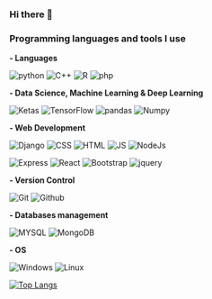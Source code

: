 ### Hi there 👋

<!--
**RussH-code/RussH-code** is a ✨ _special_ ✨ repository because its `README.md` (this file) appears on your GitHub profile.

Here are some ideas to get you started:

- 🔭 I’m currently working on ...
- 🌱 I’m currently learning ...
- 👯 I’m looking to collaborate on ...
- 🤔 I’m looking for help with ...
- 💬 Ask me about ...
- 📫 How to reach me: ...
- 😄 Pronouns: ...
- ⚡ Fun fact: ...
-->

### Programming languages and tools I use 
**- Languages**

  ![python](https://img.shields.io/badge/python-%2314354C.svg?style=for-the-badge&logo=python&logoColor=white")
  ![C++](https://img.shields.io/badge/c++-%2300599C.svg?style=for-the-badge&logo=c%2B%2B&logoColor=white)
  ![R](https://img.shields.io/badge/r-%23276DC3.svg?style=for-the-badge&logo=r&logoColor=white)
  ![php](https://img.shields.io/badge/php-%23777BB4.svg?style=for-the-badge&logo=php&logoColor=white)
  
**- Data Science, Machine Learning & Deep Learning**

  ![Ketas](https://img.shields.io/badge/Keras-%23D00000.svg?style=for-the-badge&logo=Keras&logoColor=white)
  ![TensorFlow](https://img.shields.io/badge/TensorFlow-%23FF6F00.svg?style=for-the-badge&logo=TensorFlow&logoColor=white)
  ![pandas](https://img.shields.io/badge/pandas-%23150458.svg?style=for-the-badge&logo=pandas&logoColor=white)
  ![Numpy](https://img.shields.io/badge/numpy-%23013243.svg?style=for-the-badge&logo=numpy&logoColor=white)
  
**- Web Development**

  ![Django](https://img.shields.io/badge/django-%23092E20.svg?style=for-the-badge&logo=django&logoColor=white) 
  ![CSS](https://img.shields.io/badge/css3-%231572B6.svg?style=for-the-badge&logo=css3&logoColor=white)
  ![HTML](https://img.shields.io/badge/html5-%23E34F26.svg?style=for-the-badge&logo=html5&logoColor=white)
  ![JS](https://img.shields.io/badge/javascript-%23323330.svg?style=for-the-badge&logo=javascript&logoColor=%23F7DF1E)
  ![NodeJs](https://img.shields.io/badge/node.js-%2343853D.svg?style=for-the-badge&logo=node-dot-js&logoColor=white)
  
  ![Express](https://img.shields.io/badge/express.js-%23404d59.svg?style=for-the-badge&logo=express&logoColor=%2361DAFB)
  ![React](https://img.shields.io/badge/react-%2320232a.svg?style=for-the-badge&logo=react&logoColor=%2361DAFB)
  ![Bootstrap](https://img.shields.io/badge/bootstrap-%23563D7C.svg?style=for-the-badge&logo=bootstrap&logoColor=white)
  ![jquery](https://img.shields.io/badge/jquery-%230769AD.svg?style=for-the-badge&logo=jquery&logoColor=white)
  
**- Version Control**

  ![Git](https://img.shields.io/badge/git-%23F05033.svg?style=for-the-badge&logo=git&logoColor=white)
  ![Github](https://img.shields.io/badge/github-%23121011.svg?style=for-the-badge&logo=github&logoColor=white)
  
**- Databases management**

  ![MYSQL](https://img.shields.io/badge/mysql-%2300f.svg?style=for-the-badge&logo=mysql&logoColor=white)
  ![MongoDB](https://img.shields.io/badge/MongoDB-%234ea94b.svg?style=for-the-badge&logo=mongodb&logoColor=white)
  
**- OS**

   ![Windows](https://img.shields.io/badge/Windows-0078D6?style=for-the-badge&logo=windows&logoColor=white)
   ![Linux](https://img.shields.io/badge/Linux-FCC624?style=for-the-badge&logo=linux&logoColor=black)


[![Top Langs](https://github-readme-stats.vercel.app/api/top-langs/?username=RussH-code&hide=roff)](https://github.com/RussH-code/github-readme-stats)


